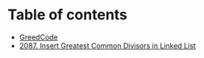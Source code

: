 # Table of contents

* [GreedCode](README.md)
* [2087. Insert Greatest Common Divisors in Linked List](2087.-insert-greatest-common-divisors-in-linked-list.md)
